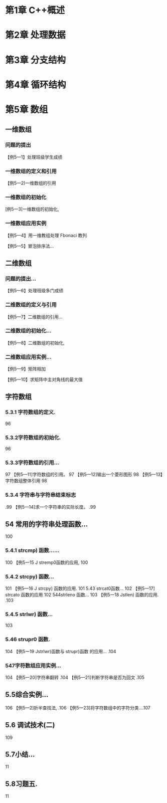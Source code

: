 # 第1章  C++概述

# 第2章 处理数据

# 第3章 分支结构

# 第4章 循环结构

# 第5章 数组

## 一维数组

### 问题的提出

【例5—1】处理班级学生成绩

### 一维数组的定义和引用

【例5—2)一维数组的引用

### 一维数组的初始化

[例5一3]一维数组的初始化,

### 一维数组应用实例

【例5—4】用一维教组处理 Fbonaci 教列

【例5—5】冒泡排序法…

## 二维数组

### 问题的提出…

【例5一6】处理班级多门成绩

### 二维数组的定义与引用

【例5—7】二维数组的引用…

### 二维数组的初始化…

【例5—8】二维数组的初始化,

### 二维数组应用实例…

【例5—9】矩阵相加

【例5—10】求矩阵中主对角线的最大值

## 字符数组

### 5.3.1 字符数组的定义.

96

### 5.3.2字符数组的初始化.

96

### 5.3.3字符数组的引用…

97
【例5—11]字符数组的引用。
97
【例5—12]输出一个菱形图形
98
【例5—13】字符数组整体引用
98

### 5.3.4 字符串与字符串结束标志

.99
【例5—14]求一个字符串的实际长度。
.99

## 54 常用的字符串处理函数…

100

### 5.4.1 strcmp) 函数……

100
【例5一15 J stremp0函数的应用,
100

### 5.4.2 strcpy) 函数…

101
【例5—16 J strcpy) 函数的应用.
101
5.43 strcat0函数…
102
【例5一17] strcato 函数的应用
102
544strleno 函数…
103
【例5一18 Jstlen) 函数的应用.
.103

### 5.4.5 strlwr) 函数…

103

### 5.46 strupr0 函数.

104
【例5一19 Jstrlwr)函数与 strupr)函数
的应用…
.104

### 547字符数组应用实例…

104
【例5一20]字符串翻转
.104
【例5—21]判断字符串是否为回文
.105

## 5.5综合实例…

106
【例5—2]折半查找法,
.106
【例5—23]将字符数组中的字符分类….107

## 5.6 调试技术(二)

109

## 5.7小结…

11

## 5.8习题五.

11




















